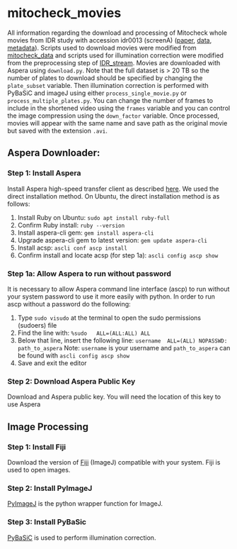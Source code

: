 # mitocheck_movies
All information regarding the download and processing of Mitocheck whole movies from IDR study with accession idr0013 (screenA) ([paper](https://pubmed.ncbi.nlm.nih.gov/20360735/idr), [data](https://idr.openmicroscopy.org/webclient/?show=screen-1101), [metadata](https://github.com/IDR/idr-metadata/blob/master/idr0013-neumann-mitocheck/screenA/)). 
Scripts used to download movies were modified from [mitocheck_data](https://github.com/WayScience/mitocheck_data) and scripts used for illumination correction were modified from the preprocessing step of [IDR_stream](https://github.com/WayScience/IDR_stream).
Movies are downloaded with Aspera using `download.py`. 
Note that the full dataset is > 20 TB so the number of plates to download should be specified by changing the `plate_subset` variable.
Then illumination correction is performed with PyBaSiC and imageJ using either `process_single_movie.py` or `process_multiple_plates.py`. 
You can change the number of frames to include in the shortened video using the `frames` variable and you can control the image compression using the `down_factor` variable. 
Once processed, movies will appear with the same name and save path as the original movie but saved with the extension `.avi`. 

## Aspera Downloader:

### Step 1: Install Aspera

Install Aspera high-speed transfer client as described [here](https://github.com/IBM/aspera-cli#installation). 
We used the direct installation method. 
On Ubuntu, the direct installation method is as follows:

1. Install Ruby on Ubuntu: `sudo apt install ruby-full`
2. Confirm Ruby install: `ruby --version`
3. Install aspera-cli gem: `gem install aspera-cli`
4. Upgrade aspera-cli gem to latest version: `gem update aspera-cli`
5. Install acsp: `ascli conf ascp install`
6. Confirm install and locate acsp (for step 1a): `ascli config ascp show`

### Step 1a: Allow Aspera to run without password

It is necessary to allow Aspera command line interface (ascp) to run without your system password to use it more easily with python. 
In order to run ascp without a password do the following:


1. Type `sudo visudo` at the terminal to open the sudo permissions (sudoers) file
2. Find the line with: `%sudo   ALL=(ALL:ALL) ALL`
3. Below that line, insert the following line: `username  ALL=(ALL) NOPASSWD: path_to_aspera`
Note: `username` is your username and `path_to_aspera` can be found with `ascli config ascp show`
4. Save and exit the editor

### Step 2: Download Aspera Public Key
Download and Aspera public key. 
You will need the location of this key to use Aspera

## Image Processing  

### Step 1: Install Fiji

Download the version of [Fiji](https://imagej.net/software/fiji/) (ImageJ) compatible with your system. 
Fiji is used to open images.

### Step 2: Install PyImageJ

 [PyImageJ](https://github.com/imagej/pyimagej) is the python wrapper function for ImageJ.

### Step 3: Install PyBaSic

[PyBaSiC](https://github.com/peng-lab/BaSiCPy) is used to perform illumination correction. 
